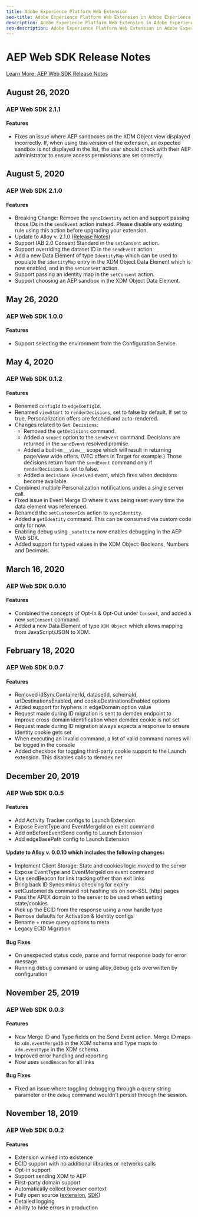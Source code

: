 ```yaml
---
title: Adobe Experience Platform Web Extension
seo-title: Adobe Experience Platform Web Extension in Adobe Experience Platform Launch
description: Adobe Experience Platform Web Extension in Adobe Experience Platform Launch
seo-description: Adobe Experience Platform Web Extension in Adobe Experience Platform Launch
---
```


# AEP Web SDK Release Notes

[Learn More: AEP Web SDK Release Notes](https://docs.adobe.com/content/help/en/experience-platform/edge/release-notes.html)

## August 26, 2020

### AEP Web SDK 2.1.1

#### Features

* Fixes an issue where AEP sandboxes on the XDM Object view displayed incorrectly. If, when using this version of the 
extension, an expected sandbox is not displayed in the list, the user should check with their AEP administrator to
ensure access permissions are set correctly.


## August 5, 2020

### AEP Web SDK 2.1.0

#### Features

* Breaking Change: Remove the `syncIdentity` action and support passing those IDs in the `sendEvent` action instead. Please disable any existing rule using this action before upgrading your extension.
* Update to Alloy v. 2.1.0 ([Release Notes](https://docs.adobe.com/content/help/en/experience-platform/edge/release-notes.html))
* Support IAB 2.0 Consent Standard in the `setConsent` action.
* Support overriding the dataset ID in the `sendEvent` action.
* Add a new Data Element of type `IdentityMap` which can be used to populate the `identityMap` entry in the XDM Object Data Element which is now enabled, and in the `setConsent` action.
* Support passing an identity map in the `setConsent` action.
* Support choosing an AEP sandbox in the XDM Object Data Element.


## May 26, 2020

### AEP Web SDK 1.0.0

#### Features

* Support selecting the environment from the Configuration Service.


## May 4, 2020

### AEP Web SDK 0.1.2

#### Features

* Renamed `configId` to `edgeConfigId`.
* Renamed `viewStart` to `renderDecisions`, set to false by default. If set to true, Personalization offers are fetched and auto-rendered.
* Changes related to `Get Decisions`:
  * Removed the `getDecisions` command.
  * Added a `scopes` option to the `sendEvent` command. Decisions are returned in the `sendEvent` resolved promise.
  * Added a built-in `__view__` scope which will result in returning page/view wide offers. (VEC offers in Target for example.)
Those decisions return from the `sendEvent` command only if `renderDecisions` is set to false.
  * Added a `Decisions Received` event, which fires when decisions become available. 
* Combined multiple Personalization notifications under a single server call.
* Fixed issue in Event Merge ID where it was being reset every time the data element was referenced.
* Renamed the `setCustomerIds` action to `syncIdentity`.
* Added a `getIdentity` command. This can be consumed via custom code only for now.
* Enabling debug using `_satellite` now enables debugging in the AEP Web SDK.
* Added support for typed values in the XDM Object: Booleans, Numbers and Decimals.

## March 16, 2020

### AEP Web SDK 0.0.10

#### Features

* Combined the concepts of Opt-In & Opt-Out under `Consent`, and added a new `setConsent` command.
* Added a new Data Element of type `XDM Object` which allows mapping from JavaScript/JSON to XDM.

## February 18, 2020

### AEP Web SDK 0.0.7

#### Features

* Removed idSyncContainerId, datasetId, schemaId, urlDestinationsEnabled, and cookieDestinationsEnabled options
* Added support for hyphens in edgeDomain option value
* Request made during ID migration is sent to demdex endpoint to improve cross-domain identification when demdex cookie is not set
* Request made during ID migration always expects a response to ensure identity cookie gets set
* When executing an invalid command, a list of valid command names will be logged in the console
* Added checkbox for toggling third-party cookie support to the Launch extension. This disables calls to demdex.net

## December 20, 2019

### AEP Web SDK 0.0.5

#### Features 

* Add Activity Tracker configs to Launch Extension
* Expose EventType and EventMergeId on event command
* Add onBeforeEventSend config to Launch Extension
* Add edgeBasePath config to Launch Extension

#### Update to Alloy v. 0.0.10 which includes the following changes:

* Implement Client Storage: State and cookies logic moved to the server
* Expose EventType and EventMergeId on event command
* Use sendBeacon for link tracking other than exit links
* Bring back ID Syncs minus checking for expiry
* setCustomerIds command not hashing ids on non-SSL (http) pages
* Pass the APEX domain to the server to be used when setting state/cookies
* Pick up the ECID from the response using a new handle type
* Remove defaults for Activation & Identity configs
* Rename + move query options to meta
* Legacy ECID Migration

#### Bug Fixes

* On unexpected status code, parse and format response body for error message
* Running debug command or using alloy_debug gets overwritten by configuration

## November 25, 2019

### AEP Web SDK 0.0.3

#### Features 

* New Merge ID and Type fields on the Send Event action. Merge ID maps to `xdm.eventMergeID` in the XDM schema and Type maps to `xdm.eventType` in the XDM schema. 
* Improved error handling and reporting
* Now uses `sendBeacon` for all links

#### Bug Fixes

* Fixed an issue where toggling debugging through a query string parameter or the `debug` command wouldn't persist through the session.

## November 18, 2019

### AEP Web SDK 0.0.2

#### Features

* Extension winked into existence
* ECID support with no additional libraries or networks calls
* Opt-in support
* Support sending XDM to AEP
* First-party domain support
* Automatically collect browser context
* Fully open source ([extension](https://github.com/adobe/reactor-extension-alloy), [SDK](https://github.com/adobe/reactor-extension-alloy))
* Detailed logging
* Ability to hide errors in production
